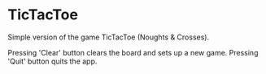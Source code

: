 # TicTacToe
Simple version of the game TicTacToe (Noughts & Crosses).

Pressing 'Clear' button clears the board and sets up a new game.
Pressing 'Quit' button quits the app.
